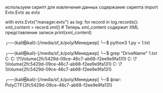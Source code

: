 используем скрипт для извлечения данных
содержание скрипта
import Evtx.Evtx as evtx

with evtx.Evtx("manager.evtx") as log:
    for record in log.records():
        xml_content = record.xml()
        # Теперь xml_content содержит XML представление записи
        print(xml_content)



┌──(kali㉿kali)-[/media/sf_k/poly/Менеджер]
└─$ python3 1.py > 1.txt
                                                                                                                   
┌──(kali㉿kali)-[/media/sf_k/poly/Менеджер]
└─$ grep "DriveName" 1.txt 
<EventData><Data Name="DriveName">C:</Data>
<EventData><Data Name="DriveName">C:</Data>
<EventData><Data Name="DriveName">\\?\Volume{2fc5429d-09ce-46c7-ab68-f2ee9e9fa131}</Data>
<EventData><Data Name="DriveName">C:</Data>
<EventData><Data Name="DriveName">\\?\Volume{2fc5429d-09ce-46c7-ab68-f2ee9e9fa131}</Data>
<EventData><Data Name="DriveName">C:</Data>
<EventData><Data Name="DriveName">\\?\Volume{2fc5429d-09ce-46c7-ab68-f2ee9e9fa131}</Data>
                                                                                                                   
┌──(kali㉿kali)-[/media/sf_k/poly/Менеджер]
└─$ 
флаг: PolyCTF{2fc5429d-09ce-46c7-ab68-f2ee9e9fa131}
